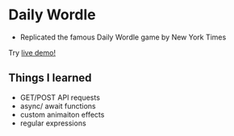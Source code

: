 # Daily Wordle 
* Replicated the famous Daily Wordle game by New York Times 

Try [live demo!](https://brianhsu305.github.io/wordle/)

## Things I learned
* GET/POST API requests
* async/ await functions 
* custom animaiton effects 
* regular expressions

